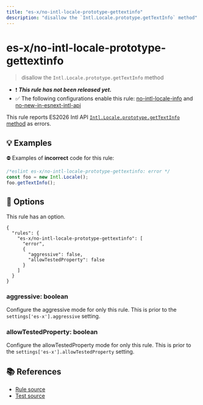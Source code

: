 ```yaml
---
title: "es-x/no-intl-locale-prototype-gettextinfo"
description: "disallow the `Intl.Locale.prototype.getTextInfo` method"
---
```


# es-x/no-intl-locale-prototype-gettextinfo
> disallow the `Intl.Locale.prototype.getTextInfo` method

- ❗ <badge text="This rule has not been released yet." vertical="middle" type="error"> ***This rule has not been released yet.*** </badge>
- ✅ The following configurations enable this rule: [no-intl-locale-info] and [no-new-in-esnext-intl-api]

This rule reports ES2026 Intl API [`Intl.Locale.prototype.getTextInfo` method](https://github.com/tc39/proposal-intl-locale-info) as errors.

## 💡 Examples

⛔ Examples of **incorrect** code for this rule:

<eslint-playground type="bad">

```js
/*eslint es-x/no-intl-locale-prototype-gettextinfo: error */
const foo = new Intl.Locale();
foo.getTextInfo();
```

</eslint-playground>

## 🔧 Options

This rule has an option.

```jsonc
{
  "rules": {
    "es-x/no-intl-locale-prototype-gettextinfo": [
      "error",
      {
        "aggressive": false,
        "allowTestedProperty": false
      }
    ]
  }
}
```

### aggressive: boolean

Configure the aggressive mode for only this rule.
This is prior to the `settings['es-x'].aggressive` setting.

### allowTestedProperty: boolean

Configure the allowTestedProperty mode for only this rule.
This is prior to the `settings['es-x'].allowTestedProperty` setting.

## 📚 References

- [Rule source](https://github.com/eslint-community/eslint-plugin-es-x/blob/master/lib/rules/no-intl-locale-prototype-gettextinfo.js)
- [Test source](https://github.com/eslint-community/eslint-plugin-es-x/blob/master/tests/lib/rules/no-intl-locale-prototype-gettextinfo.js)

[no-intl-locale-info]: ../configs/index.md#no-intl-locale-info
[no-new-in-esnext-intl-api]: ../configs/index.md#no-new-in-esnext-intl-api
